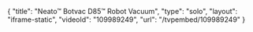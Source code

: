 {
    "title": "Neato&trade; Botvac D85&trade; Robot Vacuum",
    "type": "solo",
    "layout": "iframe-static",
    "videoId": "109989249",
    "url": "\/tvpembed\/109989249"
}